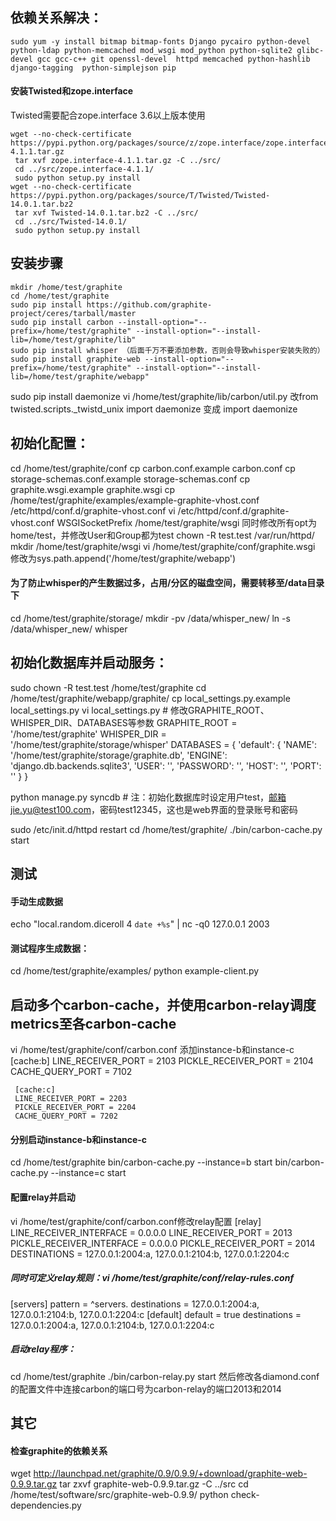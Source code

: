 ## 依赖关系解决：

    sudo yum -y install bitmap bitmap-fonts Django pycairo python-devel python-ldap python-memcached mod_wsgi mod_python python-sqlite2 glibc-devel gcc gcc-c++ git openssl-devel  httpd memcached python-hashlib django-tagging  python-simplejson pip

#### 安装Twisted和zope.interface

Twisted需要配合zope.interface 3.6以上版本使用

    wget --no-check-certificate https://pypi.python.org/packages/source/z/zope.interface/zope.interface-4.1.1.tar.gz
     tar xvf zope.interface-4.1.1.tar.gz -C ../src/
     cd ../src/zope.interface-4.1.1/
     sudo python setup.py install
    wget --no-check-certificate https://pypi.python.org/packages/source/T/Twisted/Twisted-14.0.1.tar.bz2
     tar xvf Twisted-14.0.1.tar.bz2 -C ../src/
     cd ../src/Twisted-14.0.1/
     sudo python setup.py install

## 安装步骤

    mkdir /home/test/graphite
    cd /home/test/graphite
    sudo pip install https://github.com/graphite-project/ceres/tarball/master
    sudo pip install carbon --install-option="--prefix=/home/test/graphite" --install-option="--install-lib=/home/test/graphite/lib"
    sudo pip install whisper （后面千万不要添加参数，否则会导致whisper安装失败的）
    sudo pip install graphite-web --install-option="--prefix=/home/test/graphite" --install-option="--install-lib=/home/test/graphite/webapp"

sudo pip install daemonize
vi /home/test/graphite/lib/carbon/util.py
     改from twisted.scripts._twistd_unix import daemonize 变成 import daemonize

## 初始化配置：

cd /home/test/graphite/conf
cp carbon.conf.example carbon.conf
cp storage-schemas.conf.example storage-schemas.conf
cp graphite.wsgi.example graphite.wsgi
cp /home/test/graphite/examples/example-graphite-vhost.conf /etc/httpd/conf.d/graphite-vhost.conf
vi  /etc/httpd/conf.d/graphite-vhost.conf
     WSGISocketPrefix /home/test/graphite/wsgi
     同时修改所有opt为home/test，并修改User和Group都为test
chown -R test.test /var/run/httpd/
mkdir /home/test/graphite/wsgi
vi /home/test/graphite/conf/graphite.wsgi
     修改为sys.path.append('/home/test/graphite/webapp')

#### 为了防止whisper的产生数据过多，占用/分区的磁盘空间，需要转移至/data目录下

cd /home/test/graphite/storage/
mkdir -pv /data/whisper_new/
ln -s /data/whisper_new/  whisper

## 初始化数据库并启动服务：

sudo chown -R test.test /home/test/graphite
cd /home/test/graphite/webapp/graphite/
cp local_settings.py.example local_settings.py
vi local_settings.py
     # 修改GRAPHITE_ROOT、WHISPER_DIR、DATABASES等参数
     GRAPHITE_ROOT = '/home/test/graphite'
     WHISPER_DIR = '/home/test/graphite/storage/whisper'
     DATABASES = {
        'default': {
            'NAME': '/home/test/graphite/storage/graphite.db',
            'ENGINE': 'django.db.backends.sqlite3',
            'USER': '',
            'PASSWORD': '',
            'HOST': '',
            'PORT': ''
        }
    }

python manage.py syncdb # 注：初始化数据库时设定用户test，邮箱jie.yu@test100.com，密码test12345，这也是web界面的登录账号和密码

sudo /etc/init.d/httpd restart
cd /home/test/graphite/
./bin/carbon-cache.py start


## 测试

#### 手动生成数据
echo "local.random.diceroll 4 `date +%s`" | nc -q0 127.0.0.1 2003

#### 测试程序生成数据：
cd /home/test/graphite/examples/
python example-client.py


## 启动多个carbon-cache，并使用carbon-relay调度metrics至各carbon-cache

vi /home/test/graphite/conf/carbon.conf
     添加instance-b和instance-c
     [cache:b]
     LINE_RECEIVER_PORT = 2103
     PICKLE_RECEIVER_PORT = 2104
     CACHE_QUERY_PORT = 7102

     [cache:c]
     LINE_RECEIVER_PORT = 2203
     PICKLE_RECEIVER_PORT = 2204
     CACHE_QUERY_PORT = 7202
#### 分别启动instance-b和instance-c

cd /home/test/graphite
bin/carbon-cache.py --instance=b start
bin/carbon-cache.py --instance=c start

#### 配置relay并启动

vi /home/test/graphite/conf/carbon.conf修改relay配置
[relay]
LINE_RECEIVER_INTERFACE = 0.0.0.0
LINE_RECEIVER_PORT = 2013
PICKLE_RECEIVER_INTERFACE = 0.0.0.0
PICKLE_RECEIVER_PORT = 2014
DESTINATIONS = 127.0.0.1:2004:a, 127.0.0.1:2104:b, 127.0.0.1:2204:c

##### 同时可定义relay规则：vi /home/test/graphite/conf/relay-rules.conf

[servers]
pattern = ^servers\.
destinations = 127.0.0.1:2004:a, 127.0.0.1:2104:b, 127.0.0.1:2204:c
[default]
default = true
destinations = 127.0.0.1:2004:a, 127.0.0.1:2104:b, 127.0.0.1:2204:c

##### 启动relay程序：

cd /home/test/graphite
./bin/carbon-relay.py start
然后修改各diamond.conf的配置文件中连接carbon的端口号为carbon-relay的端口2013和2014

## 其它

#### 检查graphite的依赖关系

wget http://launchpad.net/graphite/0.9/0.9.9/+download/graphite-web-0.9.9.tar.gz
tar zxvf graphite-web-0.9.9.tar.gz -C ../src
cd /home/test/software/src/graphite-web-0.9.9/
python check-dependencies.py
